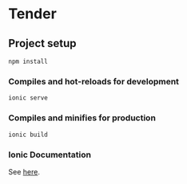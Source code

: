 # Tender

## Project setup
```
npm install
```

### Compiles and hot-reloads for development
```
ionic serve
```

### Compiles and minifies for production
```
ionic build
```


### Ionic Documentation
See [here](https://ionicframework.com/docs/).